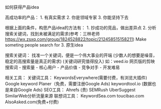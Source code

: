 如何获得产品idea


高成功率的产品：
	1. 有真实需求
	2. 你是领域专家
	3. 你能坚持下去
	
根据上面的条件，构思产品idea的方法有：
	1. 抄成功的竞品，做出差异点
	2. 分析搜索关键词，找到未被满足的需求(参考：三林老师 https://wx.zsxq.com/group/1824528822/topic/212458515158211) Make someting people search for
	3. 原生idea
	

搜索关键词：
	找准一个关键词，便是一个伟大事业的开端
	(少数人的想要是噪音，稳定的高搜索量是真正的需求)
	(关键词研究值得投入)
	如：veed.io 网页版的剪映
	搜索词 - 搜索量 - 核心用户 - 产品价值 - 竞争对手 - 开发难易

相关工具：
	关键词工具：
		KeywordsEverywhere(需要付费，有浏览大插件)
		Google keyword Planer（免费，需要注册Google Ads)
		keywordtool.io  (数据也是来自Google Ads)
	SEO工具： 
		Ahrefs (贵)
		SEMRush
		UberSuggest
		SimilarWeb分析流量来源
	联想词工具：
		KeywordSea.com
		toucibao.com
		AlsoAsked.com(免费+付费)